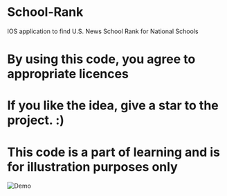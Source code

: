 # School-Rank
IOS application to find U.S. News School Rank for National Schools
# By using this code, you agree to appropriate licences
# If you like the idea, give a star to the project. :)
# This code is a part of learning and is for illustration purposes only
![Demo](https://github.com/dipankarghosh28/School-Rank/blob/master/School-Rank.gif)
